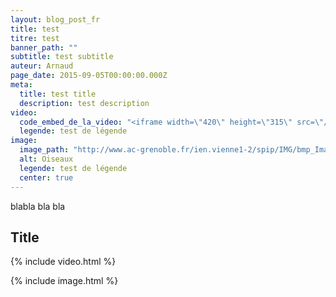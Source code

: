 ```yaml
---
layout: blog_post_fr
title: test
titre: test
banner_path: ""
subtitle: test subtitle
auteur: Arnaud
page_date: 2015-09-05T00:00:00.000Z
meta:
  title: test title
  description: test description
video:
  code_embed_de_la_video: "<iframe width=\"420\" height=\"315\" src=\"//www.youtube.com/embed/aiBt44rrslw\" frameborder=\"0\" allowfullscreen></iframe>"
  legende: test de légende
image:
  image_path: "http://www.ac-grenoble.fr/ien.vienne1-2/spip/IMG/bmp_Image004.bmp"
  alt: Oiseaux
  legende: test de légende
  center: true
---
```

blabla bla bla

## Title

{% include video.html %}

{% include image.html %}